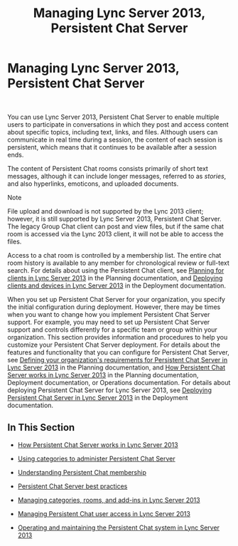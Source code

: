 ﻿---
title: Managing Lync Server 2013, Persistent Chat Server
TOCTitle: Managing Lync Server 2013, Persistent Chat Server
ms:assetid: 82befdc6-5d32-45f1-bfd7-aaedffed1ab8
ms:mtpsurl: https://technet.microsoft.com/en-us/library/Gg398657(v=OCS.15)
ms:contentKeyID: 48184672
ms.date: 07/23/2014
mtps_version: v=OCS.15
---

# Managing Lync Server 2013, Persistent Chat Server

 


You can use Lync Server 2013, Persistent Chat Server to enable multiple users to participate in conversations in which they post and access content about specific topics, including text, links, and files. Although users can communicate in real time during a session, the content of each session is persistent, which means that it continues to be available after a session ends.

The content of Persistent Chat rooms consists primarily of short text messages, although it can include longer messages, referred to as *stories*, and also hyperlinks, emoticons, and uploaded documents.


> [!NOTE]
> File upload and download is not supported by the Lync 2013 client; however, it is still supported by Lync Server 2013, Persistent Chat Server. The legacy Group Chat client can post and view files, but if the same chat room is accessed via the Lync 2013 client, it will not be able to access the files.



Access to a chat room is controlled by a membership list. The entire chat room history is available to any member for chronological review or full-text search. For details about using the Persistent Chat client, see [Planning for clients in Lync Server 2013](lync-server-2013-planning-for-clients.md) in the Planning documentation, and [Deploying clients and devices in Lync Server 2013](lync-server-2013-deploying-clients-and-devices.md) in the Deployment documentation.

When you set up Persistent Chat Server for your organization, you specify the initial configuration during deployment. However, there may be times when you want to change how you implement Persistent Chat Server support. For example, you may need to set up Persistent Chat Server support and controls differently for a specific team or group within your organization. This section provides information and procedures to help you customize your Persistent Chat Server deployment. For details about the features and functionality that you can configure for Persistent Chat Server, see [Defining your organization's requirements for Persistent Chat Server in Lync Server 2013](lync-server-2013-defining-your-requirements-for-persistent-chat-server.md) in the Planning documentation, and [How Persistent Chat Server works in Lync Server 2013](lync-server-2013-how-persistent-chat-server-works.md) in the Planning documentation, Deployment documentation, or Operations documentation. For details about deploying Persistent Chat Server for Lync Server 2013, see [Deploying Persistent Chat Server in Lync Server 2013](lync-server-2013-deploying-persistent-chat-server.md) in the Deployment documentation.

## In This Section

  - [How Persistent Chat Server works in Lync Server 2013](lync-server-2013-how-persistent-chat-server-works.md)

  - [Using categories to administer Persistent Chat Server](using-categories-to-administer-persistent-chat-server.md)

  - [Understanding Persistent Chat membership](understanding-persistent-chat-membership.md)

  - [Persistent Chat Server best practices](persistent-chat-server-best-practices.md)

  - [Managing categories, rooms, and add-ins in Lync Server 2013](lync-server-2013-managing-categories-rooms-and-add-ins.md)

  - [Managing Persistent Chat user access in Lync Server 2013](lync-server-2013-managing-persistent-chat-user-access.md)

  - [Operating and maintaining the Persistent Chat system in Lync Server 2013](lync-server-2013-operating-and-maintaining-the-persistent-chat-system.md)


